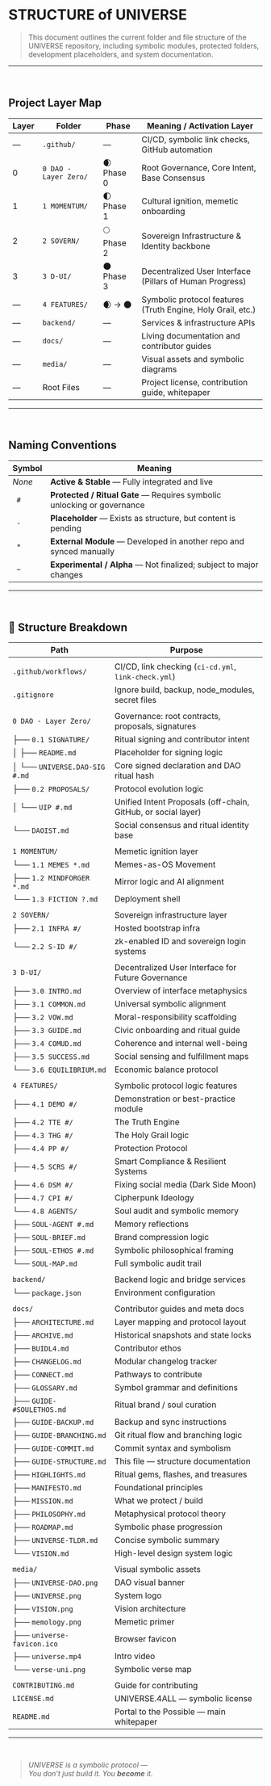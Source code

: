 # STRUCTURE of UNIVERSE

>This document outlines the current folder and file structure of the UNIVERSE repository, including symbolic modules, protected folders, development placeholders, and system documentation.

---

<br>

## Project Layer Map

| Layer | Folder                | Phase         | Meaning / Activation Layer                                               |
|-------|-----------------------|---------------|---------------------------------------------------------------------------|
| —     | `.github/`            | —             | CI/CD, symbolic link checks, GitHub automation                           |
| 0     | `0 DAO - Layer Zero/` | 🌒 Phase 0    | Root Governance, Core Intent, Base Consensus                              |
| 1     | `1 MOMENTUM/`         | 🌓 Phase 1           | Cultural ignition, memetic onboarding                              |
| 2     | `2 SOVERN/`           | 🌕 Phase 2    | Sovereign Infrastructure & Identity backbone                             |
| 3     | `3 D-UI/`             | 🌑 Phase 3    | Decentralized User Interface (Pillars of Human Progress)                 |
| —     | `4 FEATURES/`         | 🌒 → 🌑              | Symbolic protocol features (Truth Engine, Holy Grail, etc.)                     |
| —     | `backend/`            | —             | Services & infrastructure APIs                                           |
| —     | `docs/`               | —             | Living documentation and contributor guides                              |
| —     | `media/`              | —             | Visual assets and symbolic diagrams                                      |
| —     | Root Files            | —             | Project license, contribution guide, whitepaper                         |

---

<br>

## Naming Conventions

| Symbol     | Meaning                                                                 |
|------------|-------------------------------------------------------------------------|
| _None_     | **Active & Stable** — Fully integrated and live                         |
| ` #`       | **Protected / Ritual Gate** — Requires symbolic unlocking or governance |
| ` -`       | **Placeholder** — Exists as structure, but content is pending           |
| ` *`       | **External Module** — Developed in another repo and synced manually     |
| ` ~`       | **Experimental / Alpha** — Not finalized; subject to major changes      |

---

<br>

## 📂 Structure Breakdown

| Path                           | Purpose                                                              |
|--------------------------------|----------------------------------------------------------------------|
|                                |                                                                      |
| `.github/workflows/`           | CI/CD, link checking (`ci-cd.yml`, `link-check.yml`)                 |
| `.gitignore`                   | Ignore build, backup, node_modules, secret files                     |
|                                |                                                                      |
| `0 DAO - Layer Zero/`          | Governance: root contracts, proposals, signatures                    |
| ├── `0.1 SIGNATURE/`           | Ritual signing and contributor intent                                |
| │   ├── `README.md`            | Placeholder for signing logic                                        |
| │   └── `UNIVERSE.DAO-SIG #.md`| Core signed declaration and DAO ritual hash                          |
| ├── `0.2 PROPOSALS/`           | Protocol evolution logic                                             |
| │   └── `UIP #.md`             | Unified Intent Proposals (off-chain, GitHub, or social layer)        |
| └── `DAOIST.md`                | Social consensus and ritual identity base                            |
|                                |                                                                      |
| `1 MOMENTUM/`                     | Memetic ignition layer                                               |
| └── `1.1 MEMES *.md`                 | Memes-as-OS Movement                                                 |
| ├── `1.2 MINDFORGER *.md`            | Mirror logic and AI alignment                                        |
| └── `1.3 FICTION ?.md`          | Deployment shell                                                     |
|                                |                                                                      |
| `2 SOVERN/`                    | Sovereign infrastructure layer                                       |
| ├── `2.1 INFRA #/`             | Hosted bootstrap infra                                               |
| └── `2.2 S-ID #/`              | zk-enabled ID and sovereign login systems                            |
|                                |                                                                      |
| `3 D-UI/`                      | Decentralized User Interface for Future Governance                   |
| ├── `3.0 INTRO.md`             | Overview of interface metaphysics                                    |
| ├── `3.1 COMMON.md`            | Universal symbolic alignment                                         |
| ├── `3.2 VOW.md`               | Moral-responsibility scaffolding                                     |
| ├── `3.3 GUIDE.md`             | Civic onboarding and ritual guide                                    |
| ├── `3.4 COMUD.md`             | Coherence and internal well-being                                    |
| ├── `3.5 SUCCESS.md`           | Social sensing and fulfillment maps                                  |
| └── `3.6 EQUILIBRIUM.md`       | Economic balance protocol                                            |
|                                |                                                                      |
| `4 FEATURES/`                  | Symbolic protocol logic features                                     |
| ├── `4.1 DEMO #/`               | Demonstration or best-practice module                                |
| ├── `4.2 TTE #/`                | The Truth Engine                                                    |
| ├── `4.3 THG #/`                | The Holy Grail logic                                                 |
| ├── `4.4 PP #/`                 | Protection Protocol                                                  |
| ├── `4.5 SCRS #/`               | Smart Compliance & Resilient Systems                                 |
| ├── `4.6 DSM #/`                | Fixing social media (Dark Side Moon)                                 |
| ├── `4.7 CPI #/`                | Cipherpunk Ideology                                                  |
| └── `4.8 AGENTS/`          | Soul audit and symbolic memory                                       |
|     ├── `SOUL-AGENT #.md`       | Memory reflections                                                   |
|     ├── `SOUL-BRIEF.md`        | Brand compression logic                                              |
|     ├── `SOUL-ETHOS #.md`        | Symbolic philosophical framing                                       |
|     └── `SOUL-MAP.md`          | Full symbolic audit trail                                            |
|                                |                                                                      |
| `backend/`                     | Backend logic and bridge services                                    |
| └── `package.json`             | Environment configuration                                            |
|                                |                                                                      |
| `docs/`                        | Contributor guides and meta docs                                     |
| ├── `ARCHITECTURE.md`          | Layer mapping and protocol layout                                    |
| ├── `ARCHIVE.md`               | Historical snapshots and state locks                                 |
| ├── `BUIDL4.md`                | Contributor ethos                                                    |
| ├── `CHANGELOG.md`             | Modular changelog tracker                                            |
| ├── `CONNECT.md`               | Pathways to contribute                                               |
| ├── `GLOSSARY.md`              | Symbol grammar and definitions                                       |
| ├── `GUIDE-#SOULETHOS.md`      | Ritual brand / soul curation                                         |
| ├── `GUIDE-BACKUP.md`          | Backup and sync instructions                                         |
| ├── `GUIDE-BRANCHING.md`       | Git ritual flow and branching logic                                  |
| ├── `GUIDE-COMMIT.md`          | Commit syntax and symbolism                                          |
| ├── `GUIDE-STRUCTURE.md`       | This file — structure documentation                                  |
| ├── `HIGHLIGHTS.md`            | Ritual gems, flashes, and treasures                                  |
| ├── `MANIFESTO.md`             | Foundational principles                                              |
| ├── `MISSION.md`               | What we protect / build                                              |
| ├── `PHILOSOPHY.md`            | Metaphysical protocol theory                                         |
| ├── `ROADMAP.md`               | Symbolic phase progression                                           |
| ├── `UNIVERSE-TLDR.md`         | Concise symbolic summary                                             |
| └── `VISION.md`                | High-level design system logic                                       |
|                                |                                                                      |
| `media/`                       | Visual symbolic assets                                               |
| ├── `UNIVERSE-DAO.png`         | DAO visual banner                                                    |
| ├── `UNIVERSE.png`             | System logo                                                          |
| ├── `VISION.png`               | Vision architecture                                                  |
| ├── `memology.png`             | Memetic primer                                                       |
| ├── `universe-favicon.ico`     | Browser favicon                                                      |
| ├── `universe.mp4`             | Intro video                                                          |
| └── `verse-uni.png`            | Symbolic verse map                                                   |
|                                |                                                                      |
| `CONTRIBUTING.md`              | Guide for contributing                                               |
| `LICENSE.md`                   | UNIVERSE.4ALL — symbolic license                                     |
| `README.md`                    | Portal to the Possible — main whitepaper                             |

---

<br>

> _UNIVERSE is a symbolic protocol —  
> You don’t just build it. You **become** it._
